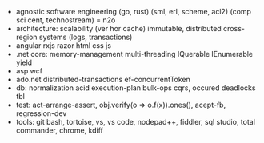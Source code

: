 * agnostic software engineering (go, rust) (sml, erl, scheme, acl2) (comp sci cent, technostream) = n2o
* architecture: scalability (ver hor cache) immutable, distributed cross-region systems (logs, transactions)
* angular rxjs razor html css js
* .net core: memory-management multi-threading IQuerable IEnumerable yield
* asp wcf
* ado.net distributed-transactions ef-concurrentToken
* db: normalization acid execution-plan bulk-ops cqrs, occured deadlocks tbl
* test: act-arrange-assert, obj.verify(o => o.f(x)).ones(), acept-fb, regression-dev
* tools: git bash, tortoise, vs, vs code, nodepad++, fiddler, sql studio, total commander, chrome, kdiff
